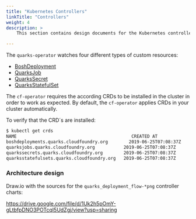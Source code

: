 ```yaml
---
title: "Kubernetes Controllers"
linkTitle: "Controllers"
weight: 4
description: >
    This section contains design documents for the Kubernetes controllers that make up the quarks-operator

---
```


The `quarks-operator` watches four different types of custom resources:

* [BoshDeployment](docs/controllers/bosh_deployment.md)
* [QuarksJob](https://github.com/cloudfoundry-incubator/quarks-job/blob/master/docs/quarksjob.md)
* [QuarksSecret](https://github.com/cloudfoundry-incubator/quarks-secret/blob/master/docs/quarkssecret.md)
* [QuarksStatefulSet](docs/controllers/quarks_statefulset.md)

The `cf-operator` requires the according CRDs to be installed in the cluster in order to work as expected. By default, the `cf-operator` applies CRDs in your cluster automatically.

To verify that the CRD´s are installed:

```bash
$ kubectl get crds
NAME                                            CREATED AT
boshdeployments.quarks.cloudfoundry.org        2019-06-25T07:08:37Z
quarksjobs.quarks.cloudfoundry.org           2019-06-25T07:08:37Z
quarkssecrets.quarks.cloudfoundry.org        2019-06-25T07:08:37Z
quarksstatefulsets.quarks.cloudfoundry.org   2019-06-25T07:08:37Z
```

### Architecture design

Draw.io with the sources for the `quarks_deployment_flow-*png` controller charts:

https://drive.google.com/file/d/1Uk2h5pOmY-gLtbfpDNO3POTcqI5UdZgj/view?usp=sharing

